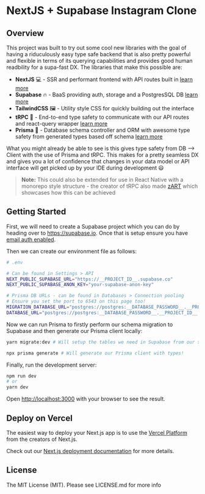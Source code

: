 # NextJS + Supabase Instagram Clone

## Overview

This project was built to try out some cool new libraries with the goal of having a riduculously easy type safe backend that is also pretty powerful and flexible in terms of its querying capabilities and provides good human readbility for a supa-fast DX. The libraries that make this possible are:

- **NextJS** 💻 - SSR and performant frontend with API routes built in [learn more](https://nextjs.org/)
- **Supabase** 🔥 - BaaS providing auth, storage and a PostgresSQL DB [learn more](https://supabase.io/)
- **TailwindCSS** 🖼 - Utility style CSS for quickly building out the interface
- **tRPC** 💪 - End-to-end type safety to communicate with our API routes and react-query wrapper [learn more](https://trpc.io/)
- **Prisma** 💎 - Database schema controller and ORM with awesome type safety from generated types based off schema [learn more](https://prisma.io/)

What you might already be able to see is this gives type safety from DB --> Client with the use of Prisma and tRPC. This makes for a pretty seamless DX and gives you a lot of confidence that changes in your data model or API interface will get picked up by your IDE during development 😃

> **Note:** This could also be extended for use in React Native with a monorepo style structure - the creator of tRPC also made [zART](https://github.com/KATT/zart) which showcases how this can be achieved

## Getting Started

First, we will need to create a Supabase project which you can do by heading over to https://supabase.io. Once that is setup ensure you have [email auth enabled](https://supabase.io/docs/guides/auth).

Then we can create our environment file as follows:

```bash
# .env

# Can be found in Settings > API
NEXT_PUBLIC_SUPABASE_URL="https://__PROJECT_ID__.supabase.co"
NEXT_PUBLIC_SUPABASE_ANON_KEY="your-supabase-anon-key"

# Prisma DB URLs - can be found in Databases > Connection pooling
# Ensure you set the port to 6543 on this page too!
MIGRATION_DATABASE_URL="postgres://postgres:__DATABASE_PASSWORD__.__PROJECT_ID__.supabase.co:5432/postgres"
DATABASE_URL="postgres://postgres:__DATABASE_PASSWORD__.__PROJECT_ID__.supabase.co:6543/postgres?pgbouncer=true"
```

Now we can run Prisma to firstly perform our schema migration to Supabase and then generate our Prisma client locally:

```bash
yarn migrate:dev # Will setup the tables we need in Supabase from our schema
```

```bash
npx prisma generate # Will generate our Prisma client with types!
```

Finally, run the development server:

```bash
npm run dev
# or
yarn dev
```

Open [http://localhost:3000](http://localhost:3000) with your browser to see the result.

## Deploy on Vercel

The easiest way to deploy your Next.js app is to use the [Vercel Platform](https://vercel.com/new?utm_medium=default-template&filter=next.js&utm_source=create-next-app&utm_campaign=create-next-app-readme) from the creators of Next.js.

Check out our [Next.js deployment documentation](https://nextjs.org/docs/deployment) for more details.

## License

The MIT License (MIT). Please see LICENSE.md for more info
